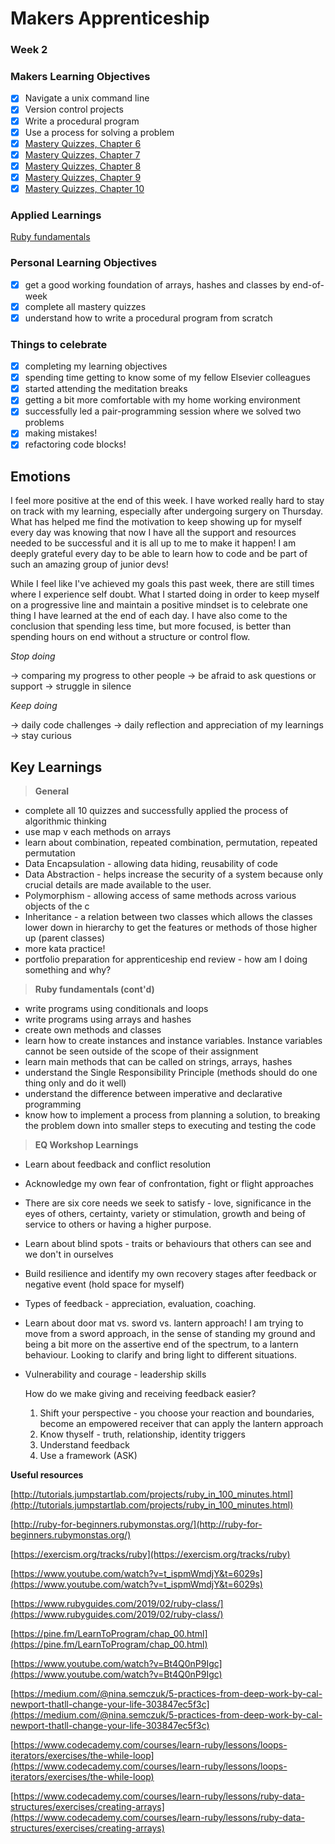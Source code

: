 # Makers Apprenticeship

### Week 2

### Makers Learning Objectives

- [x] Navigate a unix command line
- [x] Version control projects
- [x] Write a procedural program
- [x] Use a process for solving a problem
- [x] [Mastery Quizzes, Chapter 6](https://mastery-curriculum.makers.tech/chapter6/)
- [x] [Mastery Quizzes, Chapter 7](https://mastery-curriculum.makers.tech/chapter7/)
- [x] [Mastery Quizzes, Chapter 8](https://mastery-curriculum.makers.tech/chapter8/)
- [x] [Mastery Quizzes, Chapter 9](https://mastery-curriculum.makers.tech/chapter9/)
- [x] [Mastery Quizzes, Chapter 10](https://mastery-curriculum.makers.tech/chapter10/)

### Applied Learnings

[Ruby fundamentals](https://github.com/delexii/makers-dir/tree/main/ruby-fundamentals)

### Personal Learning Objectives

- [x] get a good working foundation of arrays, hashes and classes by end-of-week
- [x] complete all mastery quizzes
- [x] understand how to write a procedural program from scratch

### Things to celebrate

- [x] completing my learning objectives
- [x] spending time getting to know some of my fellow Elsevier colleagues
- [x] started attending the meditation breaks
- [x] getting a bit more comfortable with my home working environment
- [x] successfully led a pair-programming session where we solved two problems
- [x] making mistakes!
- [x] refactoring code blocks!

## Emotions

I feel more positive at the end of this week. I have worked really hard to stay on track with my learning, especially after undergoing surgery on Thursday. What has helped me find the motivation to keep showing up for myself every day was knowing that now I have all the support and resources needed to be successful and it is all up to me to make it happen! I am deeply grateful every day to be able to learn how to code and be part of such an amazing group of junior devs!

While I feel like I've achieved my goals this past week, there are still times where I experience self doubt. What I started doing in order to keep myself on a progressive line and maintain a positive mindset is to celebrate one thing I have learned at the end of each day. I have also come to the conclusion that spending less time, but more focused, is better than spending hours on end without a structure or control flow.

_Stop doing_

→ comparing my progress to other people
→ be afraid to ask questions or support
→ struggle in silence

_Keep doing_

→ daily code challenges
→ daily reflection and appreciation of my learnings
→ stay curious

## Key Learnings

> **General**

- complete all 10 quizzes and successfully applied the process of algorithmic thinking
- use map v each methods on arrays
- learn about combination, repeated combination, permutation, repeated permutation
- Data Encapsulation - allowing data hiding, reusability of code
- Data Abstraction - helps increase the security of a system because only crucial details are made available to the user.
- Polymorphism - allowing access of same methods across various objects of the c
- Inheritance - a relation between two classes which allows the classes lower down in hierarchy to get the features or methods of those higher up (parent classes)
- more kata practice!
- portfolio preparation for apprenticeship end review - how am I doing something and why?

> **Ruby fundamentals (cont'd)**

- write programs using conditionals and loops
- write programs using arrays and hashes
- create own methods and classes
- learn how to create instances and instance variables. Instance variables cannot be seen outside of the scope of their assignment
- learn main methods that can be called on strings, arrays, hashes
- understand the Single Responsibility Principle (methods should do one thing only and do it well)
- understand the difference between imperative and declarative programming
- know how to implement a process from planning a solution, to breaking the problem down into smaller steps to executing and testing the code

> **EQ Workshop Learnings**

- Learn about feedback and conflict resolution
- Acknowledge my own fear of confrontation, fight or flight approaches
- There are six core needs we seek to satisfy - love, significance in the eyes of others, certainty, variety or stimulation, growth and being of service to others or having a higher purpose.
- Learn about blind spots - traits or behaviours that others can see and we don't in ourselves
- Build resilience and identify my own recovery stages after feedback or negative event (hold space for myself)
- Types of feedback - appreciation, evaluation, coaching.
- Learn about door mat vs. sword vs. lantern approach! I am trying to move from a sword approach, in the sense of standing my ground and being a bit more on the assertive end of the spectrum, to a lantern behaviour. Looking to clarify and bring light to different situations.
- Vulnerability and courage - leadership skills

  How do we make giving and receiving feedback easier?

  1. Shift your perspective - you choose your reaction and boundaries, become an empowered receiver that can apply the lantern approach
  2. Know thyself - truth, relationship, identity triggers
  3. Understand feedback
  4. Use a framework (ASK)

**Useful resources**

[http://tutorials.jumpstartlab.com/projects/ruby_in_100_minutes.html](http://tutorials.jumpstartlab.com/projects/ruby_in_100_minutes.html)

[http://ruby-for-beginners.rubymonstas.org/](http://ruby-for-beginners.rubymonstas.org/)

[https://exercism.org/tracks/ruby](https://exercism.org/tracks/ruby)

[https://www.youtube.com/watch?v=t_ispmWmdjY&t=6029s](https://www.youtube.com/watch?v=t_ispmWmdjY&t=6029s)

[https://www.rubyguides.com/2019/02/ruby-class/](https://www.rubyguides.com/2019/02/ruby-class/)

[https://pine.fm/LearnToProgram/chap_00.html](https://pine.fm/LearnToProgram/chap_00.html)

[https://www.youtube.com/watch?v=Bt4Q0nP9Igc](https://www.youtube.com/watch?v=Bt4Q0nP9Igc)

[https://medium.com/@nina.semczuk/5-practices-from-deep-work-by-cal-newport-thatll-change-your-life-303847ec5f3c](https://medium.com/@nina.semczuk/5-practices-from-deep-work-by-cal-newport-thatll-change-your-life-303847ec5f3c)

[https://www.codecademy.com/courses/learn-ruby/lessons/loops-iterators/exercises/the-while-loop](https://www.codecademy.com/courses/learn-ruby/lessons/loops-iterators/exercises/the-while-loop)

[https://www.codecademy.com/courses/learn-ruby/lessons/ruby-data-structures/exercises/creating-arrays](https://www.codecademy.com/courses/learn-ruby/lessons/ruby-data-structures/exercises/creating-arrays)
